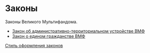# Законы

Законы Великого Мультифандома.

- [Закон об административно-территориальном устройстве ВМФ](Законы/Закон%20об%20административно-территориальном%20устройстве%20ВМФ)
- [Закон о едином гражданстве ВМФ](Законы/Закон%20о%20едином%20гражданстве%20ВМФ)

[Стиль оформления законов](Законы/Стиль%20оформления%20законов)
